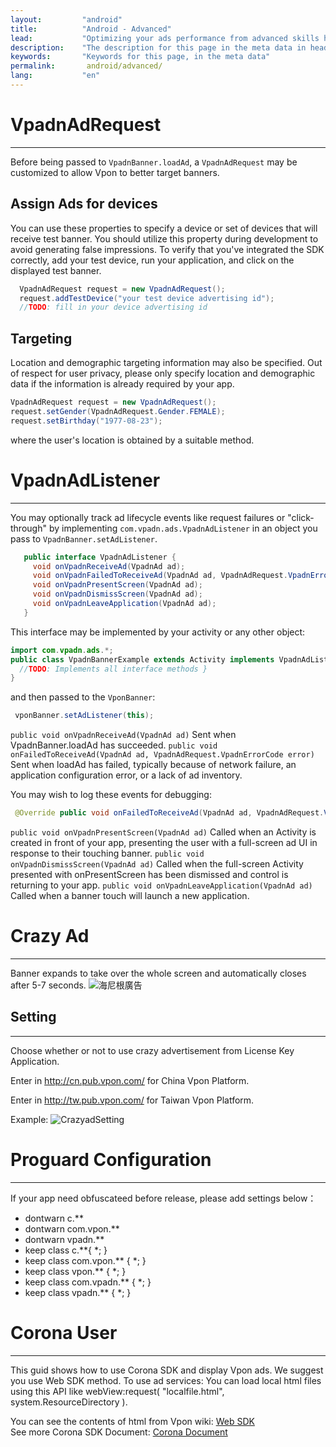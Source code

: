 ```yaml
---
layout:         "android"
title:          "Android - Advanced"
lead:           "Optimizing your ads performance from advanced skills here."
description:    "The description for this page in the meta data in header."
keywords:       "Keywords for this page, in the meta data"
permalink:       android/advanced/
lang:           "en"
---
```

# VpadnAdRequest
  -----------------------------
Before being passed to `VpadnBanner.loadAd`, a `VpadnAdRequest` may be customized to allow Vpon to better target banners.

## Assign Ads for devices

You can use these properties to specify a device or set of devices that will receive test banner.
You should utilize this property during development to avoid generating false impressions.
To verify that you've integrated the SDK correctly, add your test device, run your application, and click on the displayed test banner.

```Java
  VpadnAdRequest request = new VpadnAdRequest();
  request.addTestDevice("your test device advertising id");
  //TODO: fill in your device advertising id
```

## Targeting

Location and demographic targeting information may also be specified. Out of respect for user privacy, please only specify location and demographic data if the information is already required by your app.

```Java
VpadnAdRequest request = new VpadnAdRequest();
request.setGender(VpadnAdRequest.Gender.FEMALE);
request.setBirthday("1977-08-23");
```
where the user's location is obtained by a suitable method.


# VpadnAdListener
---

You may optionally track ad lifecycle events like request failures or "click-through" by implementing `com.vpadn.ads.VpadnAdListener` in an object you pass to `VpadnBanner.setAdListener`.

```java
   public interface VpadnAdListener {
     void onVpadnReceiveAd(VpadnAd ad);
     void onVpadnFailedToReceiveAd(VpadnAd ad, VpadnAdRequest.VpadnErrorCode errorCode);
     void onVpadnPresentScreen(VpadnAd ad);
     void onVpadnDismissScreen(VpadnAd ad);
     void onVpadnLeaveApplication(VpadnAd ad);
   }
```

This interface may be implemented by your activity or any other object:

```java
import com.vpadn.ads.*;
public class VpadnBannerExample extends Activity implements VpadnAdListener {
  //TODO: Implements all interface methods }
}
```

and then passed to the `VponBanner`:

```java
 vponBanner.setAdListener(this);
```

`public void onVpadnReceiveAd(VpadnAd ad)`
  Sent when VpadnBanner.loadAd has succeeded.
`public void onFailedToReceiveAd(VpadnAd ad, VpadnAdRequest.VpadnErrorCode error)`
  Sent when loadAd has failed, typically because of network failure, an application configuration error, or a lack of ad inventory.

  You may wish to log these events for debugging:


```java
 @Override public void onFailedToReceiveAd(VpadnAd ad, VpadnAdRequest.VpadnErrorCode errorCode) { Log.d(MY_LOG_TAG, "failed to receive ad (" + errorCode + ")"); }
```

`public void onVpadnPresentScreen(VpadnAd ad)`
   Called when an Activity is created in front of your app, presenting the user with a full-screen ad UI in response to their touching banner.
`public void onVpadnDismissScreen(VpadnAd ad)`
   Called when the full-screen Activity presented with onPresentScreen has been dismissed and control is returning to your app.
`public void onVpadnLeaveApplication(VpadnAd ad)`
   Called when a banner touch will launch a new application.



# Crazy Ad
---
Banner expands to take over the whole screen and automatically closes after 5-7 seconds.
![海尼根廣告]


## Setting
---
Choose whether or not to use crazy advertisement from License Key Application.

Enter in http://cn.pub.vpon.com/ for China Vpon Platform.

Enter in http://tw.pub.vpon.com/ for Taiwan Vpon Platform.

Example:
![CrazyadSetting]


# Proguard Configuration
---
If your app need obfuscateed before release, please add settings below：<br>
- dontwarn c.\*\* <br>
- dontwarn com.vpon.\*\* <br>
- dontwarn vpadn.\*\* <br>
- keep class c.\*\*{ \*; } <br>
- keep class com.vpon.\*\* { \*; } <br>
- keep class vpon.\*\* { \*; } <br>
- keep class com.vpadn.\*\* { \*; } <br>
- keep class vpadn.\*\* { \*; } <br>


# Corona User
---
This guid shows how to use Corona SDK and display Vpon ads. We suggest you use Web SDK method. To use ad services:
You can load local html files using this API like webView:request( "localfile.html", system.ResourceDirectory ).

You can see the contents of html from Vpon wiki: [Web SDK]  
See more Corona SDK Document: [Corona Document]  





[海尼根廣告]:      {{site.baseurl}}/assets/img/Crazyad.png
[CrazyadSetting]: {{site.baseurl}}/assets/img/CrazyadSetting_En.png
[Web SDK]: {{site.baseurl}}/web/
[Corona Document]: http://docs.coronalabs.com/api/library/native/newWebView.html
